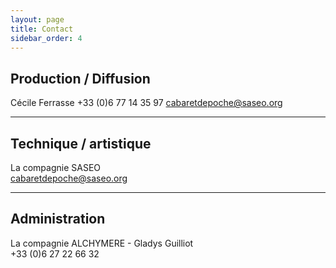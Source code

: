 ```yaml
---
layout: page
title: Contact
sidebar_order: 4
---
```


## Production / Diffusion
Cécile Ferrasse 
+33 (0)6 77 14 35 97 
[&#99;&#97;&#98;&#97;&#114;&#101;&#116;&#100;&#101;&#112;&#111;&#99;&#104;&#101;&#64;&#115;&#97;&#115;&#101;&#111;&#46;&#111;&#114;&#103;](&#109;&#97;&#73;&#108;&#116;&#79;&#58;&#99;&#97;&#98;&#97;&#114;&#101;&#116;&#100;&#101;&#112;&#111;&#99;&#104;&#101;&#64;&#115;&#97;&#115;&#101;&#111;&#46;&#111;&#114;&#103;)

---

## Technique / artistique
La compagnie SASEO  
[&#99;&#97;&#98;&#97;&#114;&#101;&#116;&#100;&#101;&#112;&#111;&#99;&#104;&#101;&#64;&#115;&#97;&#115;&#101;&#111;&#46;&#111;&#114;&#103;](&#109;&#97;&#73;&#108;&#116;&#79;&#58;&#99;&#97;&#98;&#97;&#114;&#101;&#116;&#100;&#101;&#112;&#111;&#99;&#104;&#101;&#64;&#115;&#97;&#115;&#101;&#111;&#46;&#111;&#114;&#103;)

---

## Administration
La compagnie ALCHYMERE - Gladys Guilliot  
+33 (0)6 27 22 66 32
